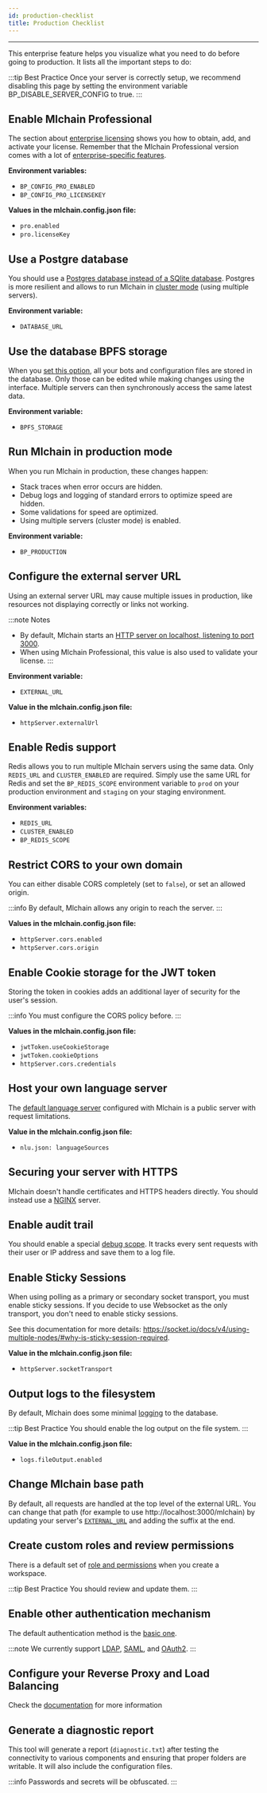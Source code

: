 ```yaml
---
id: production-checklist
title: Production Checklist
---
```


--------------------

This enterprise feature helps you visualize what you need to do before going to production. It lists all the important steps to do:

:::tip Best Practice
Once your server is correctly setup, we recommend disabling this page by setting the environment variable BP_DISABLE_SERVER_CONFIG to true.
:::

## Enable Mlchain Professional

The section about [enterprise licensing](/enterprise/licensing/enterprise-licensing) shows you how to obtain, add, and activate your license. Remember that the Mlchain Professional version comes with a lot of [enterprise-specific features](/overview/features#enterprise-specific-features). 

**Environment variables:**
- `BP_CONFIG_PRO_ENABLED`
- `BP_CONFIG_PRO_LICENSEKEY`

**Values in the mlchain.config.json file:**
- `pro.enabled`
- `pro.licenseKey`

## Use a Postgre database

You should use a [Postgres database instead of a SQlite database](/building-chatbots/developers/database#how-to-switch-from-sqlite-to-postgressql). Postgres is more resilient and allows to run Mlchain in [cluster mode](/going-to-production/deploy/enterprise-scaling) (using multiple servers).

**Environment variable:**
- `DATABASE_URL`

## Use the database BPFS storage

When you [set this option](/building-chatbots/language-understanding/hosting), all your bots and configuration files are stored in the database. Only those can be edited while making changes using the interface.
Multiple servers can then synchronously access the same latest data.

**Environment variable:**
- `BPFS_STORAGE`

## Run Mlchain in production mode

When you run Mlchain in production, these changes happen:

- Stack traces when error occurs are hidden.
- Debug logs and logging of standard errors to optimize speed are hidden.
- Some validations for speed are optimized.
- Using multiple servers (cluster mode) is enabled.

**Environment variable:**
- `BP_PRODUCTION`

## Configure the external server URL

Using an external server URL may cause multiple issues in production, like resources not displaying correctly or links not working. 

:::note Notes
- By default, Mlchain starts an [HTTP server on localhost, listening to port 3000](/going-to-production/deploy/#http-server-configuration).
- When using Mlchain Professional, this value is also used to validate your license.
:::

**Environment variable:**
- `EXTERNAL_URL`

**Value in the mlchain.config.json file:**
- `httpServer.externalUrl`

## Enable Redis support

Redis allows you to run multiple Mlchain servers using the same data. Only `REDIS_URL` and `CLUSTER_ENABLED` are required. Simply use the same URL for Redis and set the `BP_REDIS_SCOPE` environment variable to `prod` on your production environment and `staging` on your staging environment.

**Environment variables:**
- `REDIS_URL`
- `CLUSTER_ENABLED`
- `BP_REDIS_SCOPE`

## Restrict CORS to your own domain

You can either disable CORS completely (set to `false`), or set an allowed origin. 

:::info
By default, Mlchain allows any origin to reach the server.
:::

**Values in the mlchain.config.json file:**
- `httpServer.cors.enabled`
- `httpServer.cors.origin`

## Enable Cookie storage for the JWT token

Storing the token in cookies adds an additional layer of security for the user's session.

:::info
You must configure the CORS policy before.
:::

**Values in the mlchain.config.json file:**
- `jwtToken.useCookieStorage`
- `jwtToken.cookieOptions`
- `httpServer.cors.credentials`

## Host your own language server

The [default language server](/building-chatbots/language-understanding/hosting#language-server) configured with Mlchain is a public server with request limitations.

**Value in the mlchain.config.json file:**
- `nlu.json: languageSources`

## Securing your server with HTTPS

Mlchain doesn't handle certificates and HTTPS headers directly. You should instead use a [NGINX](/building-chatbots/language-understanding/hosting) server.

## Enable audit trail

You should enable a special [debug scope](/going-to-production/deploy/#advanced-logging). It tracks every sent requests with their user or IP address and save them to a log file.

## Enable Sticky Sessions

When using polling as a primary or secondary socket transport, you must enable sticky sessions. If you decide to use Websocket as the only transport, you don't need to enable sticky sessions.

See this documentation for more details: https://socket.io/docs/v4/using-multiple-nodes/#why-is-sticky-session-required.

**Value in the mlchain.config.json file:**
- `httpServer.socketTransport`

## Output logs to the filesystem

By default, Mlchain does some minimal [logging](/going-to-production/deploy/#logs-configuration) to the database. 

:::tip Best Practice
You should enable the log output on the file system.
:::

**Value in the mlchain.config.json file:**
- `logs.fileOutput.enabled`

## Change Mlchain base path

By default, all requests are handled at the top level of the external URL. You can change that path (for example to use http://localhost:3000/mlchain) by updating your server's [`EXTERNAL_URL`](/going-to-production/deploy/#going-to-production) and adding the suffix at the end.

## Create custom roles and review permissions

There is a default set of [role and permissions](/enterprise/user-management-and-security/role-based-access-control/roles) when you create a workspace. 

:::tip Best Practice
You should review and update them.
:::

## Enable other authentication mechanism

The default authentication method is the [basic one](/enterprise/user-management-and-security/authentication-methods/basic-authentication). 

:::note
We currently support [LDAP](/enterprise/user-management-and-security/authentication-methods/ldap), [SAML](/enterprise/user-management-and-security/authentication-methods/saml), and [OAuth2](/enterprise/user-management-and-security/authentication-methods/oauth2).
:::

## Configure your Reverse Proxy and Load Balancing

Check the [documentation](/building-chatbots/language-understanding/hosting) for more information

## Generate a diagnostic report

This tool will generate a report (`diagnostic.txt`) after testing the connectivity to various components and ensuring that proper folders are writable. It will also include the configuration files.

:::info
Passwords and secrets will be obfuscated.
:::